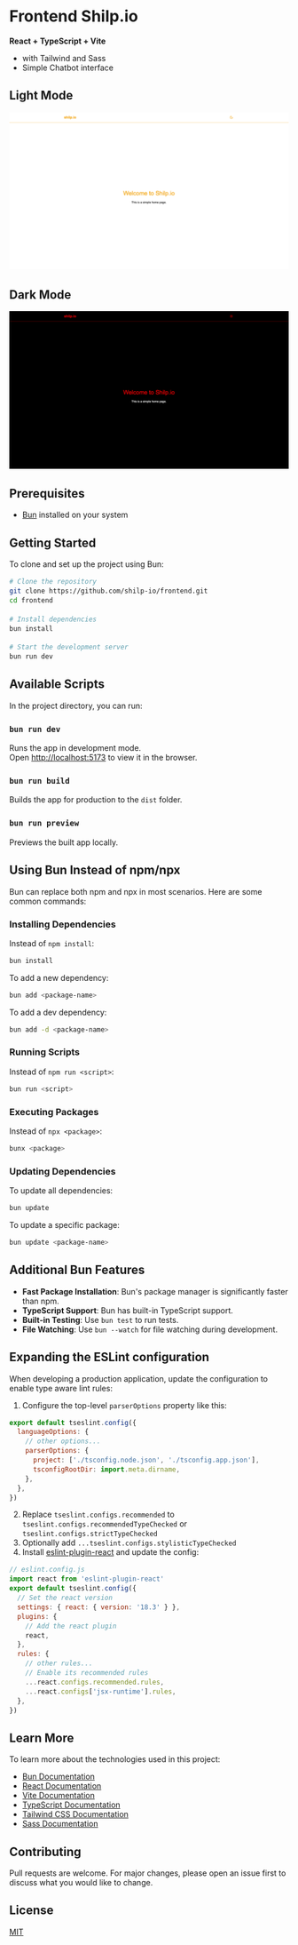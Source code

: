 # Frontend Shilp.io

**React + TypeScript + Vite**
- with Tailwind and Sass
- Simple Chatbot interface

## Light Mode
![Light Mode](light.png)

## Dark Mode
![Dark Mode](dark.png)

## Prerequisites

- [Bun](https://bun.sh/) installed on your system

## Getting Started

To clone and set up the project using Bun:

```bash
# Clone the repository
git clone https://github.com/shilp-io/frontend.git
cd frontend

# Install dependencies
bun install

# Start the development server
bun run dev
```

## Available Scripts

In the project directory, you can run:

### `bun run dev`

Runs the app in development mode.\
Open [http://localhost:5173](http://localhost:5173) to view it in the browser.

### `bun run build`

Builds the app for production to the `dist` folder.

### `bun run preview`

Previews the built app locally.

## Using Bun Instead of npm/npx

Bun can replace both npm and npx in most scenarios. Here are some common commands:

### Installing Dependencies

Instead of `npm install`:
```bash
bun install
```

To add a new dependency:
```bash
bun add <package-name>
```

To add a dev dependency:
```bash
bun add -d <package-name>
```

### Running Scripts

Instead of `npm run <script>`:
```bash
bun run <script>
```

### Executing Packages

Instead of `npx <package>`:
```bash
bunx <package>
```

### Updating Dependencies

To update all dependencies:
```bash
bun update
```

To update a specific package:
```bash
bun update <package-name>
```

## Additional Bun Features

- **Fast Package Installation**: Bun's package manager is significantly faster than npm.
- **TypeScript Support**: Bun has built-in TypeScript support.
- **Built-in Testing**: Use `bun test` to run tests.
- **File Watching**: Use `bun --watch` for file watching during development.

## Expanding the ESLint configuration

When developing a production application, update the configuration to enable type aware lint rules:

1. Configure the top-level `parserOptions` property like this:

```js
export default tseslint.config({
  languageOptions: {
    // other options...
    parserOptions: {
      project: ['./tsconfig.node.json', './tsconfig.app.json'],
      tsconfigRootDir: import.meta.dirname,
    },
  },
})
```

2. Replace `tseslint.configs.recommended` to `tseslint.configs.recommendedTypeChecked` or `tseslint.configs.strictTypeChecked`
3. Optionally add `...tseslint.configs.stylisticTypeChecked`
4. Install [eslint-plugin-react](https://github.com/jsx-eslint/eslint-plugin-react) and update the config:

```js
// eslint.config.js
import react from 'eslint-plugin-react'
export default tseslint.config({
  // Set the react version
  settings: { react: { version: '18.3' } },
  plugins: {
    // Add the react plugin
    react,
  },
  rules: {
    // other rules...
    // Enable its recommended rules
    ...react.configs.recommended.rules,
    ...react.configs['jsx-runtime'].rules,
  },
})
```

## Learn More

To learn more about the technologies used in this project:

- [Bun Documentation](https://bun.sh/docs)
- [React Documentation](https://reactjs.org/)
- [Vite Documentation](https://vitejs.dev/)
- [TypeScript Documentation](https://www.typescriptlang.org/docs/)
- [Tailwind CSS Documentation](https://tailwindcss.com/docs)
- [Sass Documentation](https://sass-lang.com/documentation)

## Contributing

Pull requests are welcome. For major changes, please open an issue first to discuss what you would like to change.

## License

[MIT](https://choosealicense.com/licenses/mit/)
